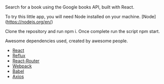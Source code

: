 Search for a book using the Google books API, built with React.

To try this little app, you will need Node installed on your machine.
[Node] (https://nodejs.org/en/)

Clone the repository and run npm i. Once complete run the script npm start.

Awesome dependencies used, created by awesome people.
- [React](http://facebook.github.io/react/)
- [Reflux](https://github.com/reflux/refluxjs)
- [React-Router](https://www.npmjs.com/package/react-router)
- [Webpack](https://webpack.github.io/)
- [Babel](https://babeljs.io/)
- [Axios](https://www.npmjs.com/package/axios)

